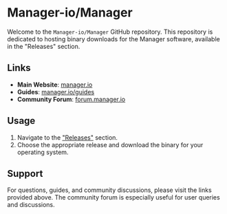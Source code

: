 # Manager-io/Manager

Welcome to the `Manager-io/Manager` GitHub repository. This repository is dedicated to hosting binary downloads for the Manager software, available in the "Releases" section.

## Links

- **Main Website**: [manager.io](https://www.manager.io)
- **Guides**: [manager.io/guides](https://www.manager.io/guides)
- **Community Forum**: [forum.manager.io](https://forum.manager.io)

## Usage

1. Navigate to the ["Releases"](https://github.com/Manager-io/Manager/releases) section.
2. Choose the appropriate release and download the binary for your operating system.

## Support

For questions, guides, and community discussions, please visit the links provided above. The community forum is especially useful for user queries and discussions.
